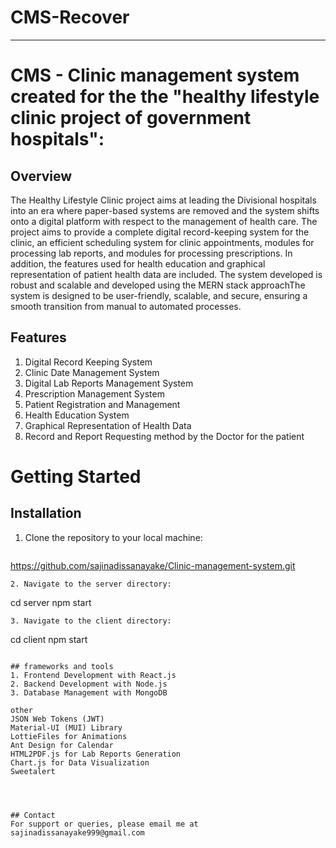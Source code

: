 # CMS-Recover




---

# CMS - Clinic management system created for the the "healthy lifestyle clinic project of government hospitals":

## Overview
The Healthy Lifestyle Clinic project aims at leading the Divisional hospitals into an era where paper-based systems are removed and the system shifts onto a digital platform with respect to the management of health care. The project aims to provide a complete digital record-keeping system for the clinic, an efficient scheduling system for clinic appointments, modules for processing lab reports, and modules for processing prescriptions. In addition, the features used for health education and graphical representation of patient health data are included. The system developed is robust and scalable and developed using the MERN stack approachThe system is designed to be user-friendly, scalable, and secure, ensuring a smooth transition from manual to automated processes. 

## Features
 1. Digital Record Keeping System 
 2. Clinic Date Management System
 3. Digital Lab Reports Management System
 4. Prescription Management System
 5. Patient Registration and Management
 6. Health Education System
 7. Graphical Representation of Health Data
 8. Record and Report Requesting method by the Doctor for the patient

# Getting Started

## Installation
1. Clone the repository to your local machine:
   ```
  https://github.com/sajinadissanayake/Clinic-management-system.git
   ```
2. Navigate to the server directory:
   ```
   cd server
   npm start
   ```
3. Navigate to the client directory:
   ```
   cd client
   npm start
   ```

## frameworks and tools
1. Frontend Development with React.js
2. Backend Development with Node.js
3. Database Management with MongoDB

other
JSON Web Tokens (JWT)
Material-UI (MUI) Library
LottieFiles for Animations
Ant Design for Calendar
HTML2PDF.js for Lab Reports Generation
Chart.js for Data Visualization
Sweetalert




## Contact
For support or queries, please email me at sajinadissanayake999@gmail.com









